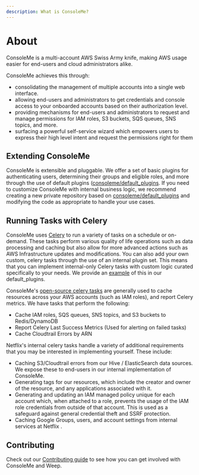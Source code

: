 ```yaml
---
description: What is ConsoleMe?
---
```


# About

ConsoleMe is a multi-account AWS Swiss Army knife, making AWS usage easier for end-users and cloud administrators alike.

ConsoleMe achieves this through:

* consolidating the management of multiple accounts into a single web interface.
* allowing end-users and administrators to get credentials and console access to your onboarded accounts based on their authorization level.
* providing mechanisms for end-users and administrators to request and manage permissions for IAM roles, S3 buckets, SQS queues, SNS topics, and more.
* surfacing a powerful self-service wizard which empowers users to express their high level intent and request the permissions right for them

## Extending ConsoleMe

ConsoleMe is extensible and pluggable. We offer a set of basic plugins for authenticating users, determining their groups and eligible roles, and more through the use of default plugins \([consoleme/default\_plugins](https://github.com/Netflix/consoleme/tree/master/default_plugins%29%5C). If you need to customize ConsoleMe with internal business logic, we recommend creating a new private repository based on [consoleme/default\_plugins](https://github.com/Netflix/consoleme/tree/master/default_plugins) and modifying the code as appropriate to handle your use cases.

## Running Tasks with Celery

ConsoleMe uses [Celery](https://github.com/celery/celery/) to run a variety of tasks on a schedule or on-demand. These tasks perform various quality of life operations such as data processing and caching but also allow for more advanced actions such as AWS Infrastructure updates and modifications. You can also add your own custom, celery tasks through the use of an internal plugin set. This means that you can implement internal-only Celery tasks with custom logic curated specifically to your needs. We provide an [example](https://github.com/Netflix/consoleme/blob/master/default_plugins/consoleme_default_plugins/plugins/celery_tasks/celery_tasks.py#L56) of this in our default\_plugins.

ConsoleMe's [open-source celery tasks](https://github.com/Netflix/consoleme/blob/master/consoleme/celery/celery_tasks.py#L1503) are generally used to cache resources across your AWS accounts \(such as IAM roles\), and report Celery metrics. We have tasks that perform the following:

* Cache IAM roles, SQS queues, SNS topics, and S3 buckets to Redis/DynamoDB
* Report Celery Last Success Metrics \(Used for alerting on failed tasks\)
* Cache Cloudtrail Errors by ARN

Netflix's internal celery tasks handle a variety of additional requirements that you may be interested in implementing yourself. These include:

* Caching S3/Cloudtrail errors from our Hive / ElasticSearch data sources. We expose these to end-users in our internal implementation of ConsoleMe.
* Generating tags for our resources, which include the creator and owner of the resource, and any applications associated with it.
* Generating and updating an IAM managed policy unique for each account which, when attached to a role, prevents the usage of the IAM role credentials from outside of that account. This is used as a safeguard against general credential theft and SSRF protection.
* Caching Google Groups, users, and account settings from internal services at Netflix .

## Contributing

Check out our [Contributing guide](contributing-to-consoleme-and-weep.md) to see how you can get involved with ConsoleMe and Weep.

